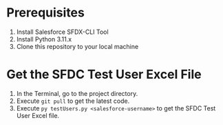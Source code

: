 # Prerequisites
1. Install Salesforce SFDX-CLI Tool
1. Install Python 3.11.x
1. Clone this repository to your local machine

# Get the SFDC Test User Excel File
1. In the Terminal, go to the project directory.
1. Execute `git pull` to get the latest code.  
1. Execute `py testUsers.py <salesforce-username>` to get the SFDC Test User Excel file.
